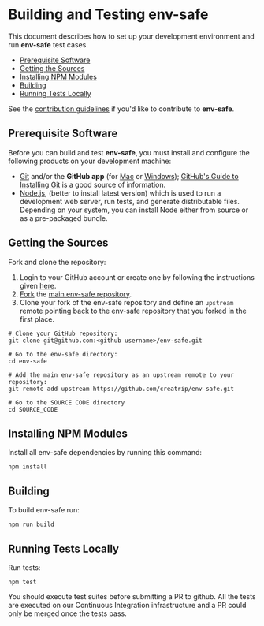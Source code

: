 # Building and Testing env-safe

This document describes how to set up your development environment and run **env-safe** test cases.

- [Prerequisite Software](#prerequisite-software)
- [Getting the Sources](#getting-the-sources)
- [Installing NPM Modules](#installing-npm-modules)
- [Building](#building)
- [Running Tests Locally](#running-tests-locally)

See the [contribution guidelines](https://github.com/creatrip/env-safe/blob/master/CONTRIBUTING.md)
if you'd like to contribute to **env-safe**.

## Prerequisite Software

Before you can build and test **env-safe**, you must install and configure the
following products on your development machine:

- [Git](http://git-scm.com) and/or the **GitHub app** (for [Mac](http://mac.github.com) or
  [Windows](http://windows.github.com)); [GitHub's Guide to Installing
  Git](https://help.github.com/articles/set-up-git) is a good source of information.
- [Node.js](http://nodejs.org), (better to install latest version) which is used to run a development web server,
  run tests, and generate distributable files.
  Depending on your system, you can install Node either from source or as a pre-packaged bundle.

## Getting the Sources

Fork and clone the repository:

1. Login to your GitHub account or create one by following the instructions given [here](https://github.com/signup/free).
2. [Fork](http://help.github.com/forking) the [main env-safe repository](https://github.com/creatrip/env-safe).
3. Clone your fork of the env-safe repository and define an `upstream` remote pointing back to
   the env-safe repository that you forked in the first place.

```shell
# Clone your GitHub repository:
git clone git@github.com:<github username>/env-safe.git

# Go to the env-safe directory:
cd env-safe

# Add the main env-safe repository as an upstream remote to your repository:
git remote add upstream https://github.com/creatrip/env-safe.git

# Go to the SOURCE CODE directory
cd SOURCE_CODE
```

## Installing NPM Modules

Install all env-safe dependencies by running this command:

```shell
npm install
```

## Building

To build env-safe run:

```shell
npm run build
```

## Running Tests Locally

Run tests:

```shell
npm test
```

You should execute test suites before submitting a PR to github.
All the tests are executed on our Continuous Integration infrastructure and a PR could only be merged once the tests pass.
